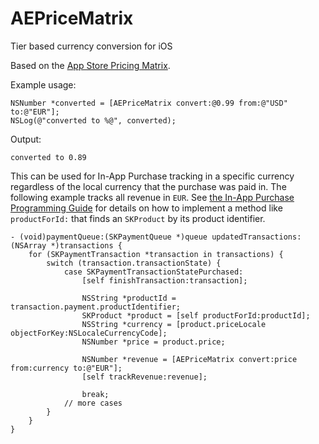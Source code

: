 AEPriceMatrix
=============

Tier based currency conversion for iOS

Based on the [App Store Pricing Matrix][priceMatrix].

Example usage:
```objc
NSNumber *converted = [AEPriceMatrix convert:@0.99 from:@"USD" to:@"EUR"];
NSLog(@"converted to %@", converted);
```
Output:
```
converted to 0.89
```

This can be used for In-App Purchase tracking in a specific currency regardless
of the local currency that the purchase was paid in. The following example
tracks all revenue in `EUR`.  See [the In-App Purchase Programming
Guide][inAppGuide] for details on how to implement a method like
`productForId:` that finds an `SKProduct` by its product identifier.

```objc
- (void)paymentQueue:(SKPaymentQueue *)queue updatedTransactions:(NSArray *)transactions {
    for (SKPaymentTransaction *transaction in transactions) {
        switch (transaction.transactionState) {
            case SKPaymentTransactionStatePurchased:
                [self finishTransaction:transaction];

                NSString *productId = transaction.payment.productIdentifier;
                SKProduct *product = [self productForId:productId];
                NSString *currency = [product.priceLocale objectForKey:NSLocaleCurrencyCode];
                NSNumber *price = product.price;

                NSNumber *revenue = [AEPriceMatrix convert:price from:currency to:@"EUR"];
                [self trackRevenue:revenue];

                break;
            // more cases
        }
    }
}
```

[priceMatrix]: http://forecomm.mptw.fr/templates/PriceMatrix.html
[inAppGuide]: https://developer.apple.com/Library/ios/documentation/NetworkingInternet/Conceptual/StoreKitGuide/Chapters/ShowUI.html
